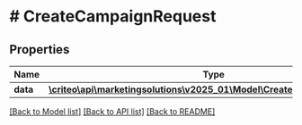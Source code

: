 # # CreateCampaignRequest

## Properties

Name | Type | Description | Notes
------------ | ------------- | ------------- | -------------
**data** | [**\criteo\api\marketingsolutions\v2025_01\Model\CreateCampaignResource**](CreateCampaignResource.md) |  | [optional]

[[Back to Model list]](../../README.md#models) [[Back to API list]](../../README.md#endpoints) [[Back to README]](../../README.md)
